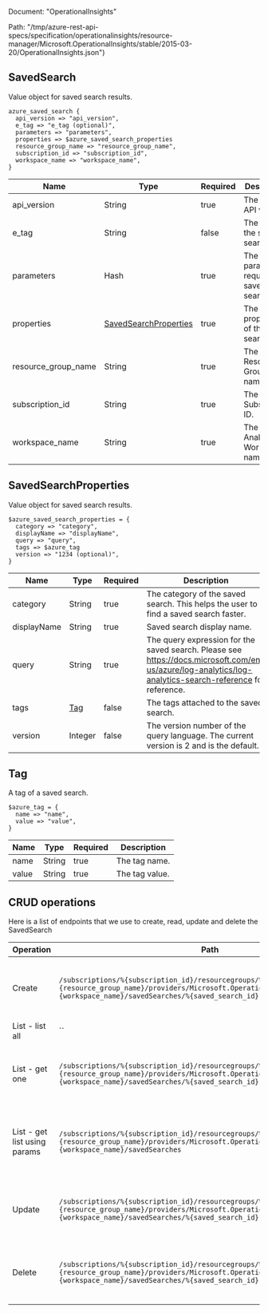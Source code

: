 Document: "OperationalInsights"


Path: "/tmp/azure-rest-api-specs/specification/operationalinsights/resource-manager/Microsoft.OperationalInsights/stable/2015-03-20/OperationalInsights.json")

## SavedSearch

Value object for saved search results.

```puppet
azure_saved_search {
  api_version => "api_version",
  e_tag => "e_tag (optional)",
  parameters => "parameters",
  properties => $azure_saved_search_properties
  resource_group_name => "resource_group_name",
  subscription_id => "subscription_id",
  workspace_name => "workspace_name",
}
```

| Name        | Type           | Required       | Description       |
| ------------- | ------------- | ------------- | ------------- |
|api_version | String | true | The client API version. |
|e_tag | String | false | The ETag of the saved search. |
|parameters | Hash | true | The parameters required to save a search. |
|properties | [SavedSearchProperties](#savedsearchproperties) | true | The properties of the saved search. |
|resource_group_name | String | true | The Resource Group name. |
|subscription_id | String | true | The Subscription ID. |
|workspace_name | String | true | The Log Analytics Workspace name. |
        
## SavedSearchProperties

Value object for saved search results.

```puppet
$azure_saved_search_properties = {
  category => "category",
  displayName => "displayName",
  query => "query",
  tags => $azure_tag
  version => "1234 (optional)",
}
```

| Name        | Type           | Required       | Description       |
| ------------- | ------------- | ------------- | ------------- |
|category | String | true | The category of the saved search. This helps the user to find a saved search faster.  |
|displayName | String | true | Saved search display name. |
|query | String | true | The query expression for the saved search. Please see https://docs.microsoft.com/en-us/azure/log-analytics/log-analytics-search-reference for reference. |
|tags | [Tag](#tag) | false | The tags attached to the saved search. |
|version | Integer | false | The version number of the query language. The current version is 2 and is the default. |
        
## Tag

A tag of a saved search.

```puppet
$azure_tag = {
  name => "name",
  value => "value",
}
```

| Name        | Type           | Required       | Description       |
| ------------- | ------------- | ------------- | ------------- |
|name | String | true | The tag name. |
|value | String | true | The tag value. |



## CRUD operations

Here is a list of endpoints that we use to create, read, update and delete the SavedSearch

| Operation | Path | Verb | Description | OperationID |
| ------------- | ------------- | ------------- | ------------- | ------------- |
|Create|`/subscriptions/%{subscription_id}/resourcegroups/%{resource_group_name}/providers/Microsoft.OperationalInsights/workspaces/%{workspace_name}/savedSearches/%{saved_search_id}`|Put|Creates or updates a saved search for a given workspace.|SavedSearches_CreateOrUpdate|
|List - list all|``||||
|List - get one|`/subscriptions/%{subscription_id}/resourcegroups/%{resource_group_name}/providers/Microsoft.OperationalInsights/workspaces/%{workspace_name}/savedSearches/%{saved_search_id}`|Get|Gets the specified saved search for a given workspace.|SavedSearches_Get|
|List - get list using params|`/subscriptions/%{subscription_id}/resourcegroups/%{resource_group_name}/providers/Microsoft.OperationalInsights/workspaces/%{workspace_name}/savedSearches`|Get|Gets the saved searches for a given Log Analytics Workspace|SavedSearches_ListByWorkspace|
|Update|`/subscriptions/%{subscription_id}/resourcegroups/%{resource_group_name}/providers/Microsoft.OperationalInsights/workspaces/%{workspace_name}/savedSearches/%{saved_search_id}`|Put|Creates or updates a saved search for a given workspace.|SavedSearches_CreateOrUpdate|
|Delete|`/subscriptions/%{subscription_id}/resourcegroups/%{resource_group_name}/providers/Microsoft.OperationalInsights/workspaces/%{workspace_name}/savedSearches/%{saved_search_id}`|Delete|Deletes the specified saved search in a given workspace.|SavedSearches_Delete|
